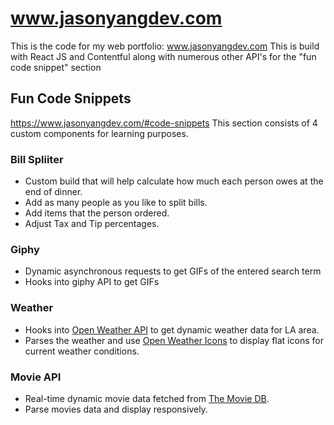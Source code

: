 # www.jasonyangdev.com
This is the code for my web portfolio: www.jasonyangdev.com
This is build with React JS and Contentful along with numerous other API's for the "fun code snippet" section

## Fun Code Snippets
https://www.jasonyangdev.com/#code-snippets
This section consists of 4 custom components for learning purposes.

### Bill Spliiter
* Custom build that will help calculate how much each person owes at the end of dinner.
* Add as many people as you like to split bills.
* Add items that the person ordered.
* Adjust Tax and Tip percentages.

### Giphy
* Dynamic asynchronous requests to get GIFs of the entered search term
* Hooks into giphy API to get GIFs

### Weather
* Hooks into [Open Weather API](https://openweathermap.org/api) to get dynamic weather data for LA area.
* Parses the weather and use [Open Weather Icons](https://www.npmjs.com/package/open-weather-icons) to display flat icons for current weather conditions.

### Movie API
* Real-time dynamic movie data fetched from [The Movie DB](https://www.themoviedb.org/documentation/api).
* Parse movies data and display responsively.